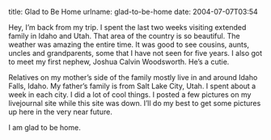 title: Glad to Be Home
urlname: glad-to-be-home
date: 2004-07-07T03:54

Hey, I&#x02bc;m back from my trip. I spent the last two weeks visiting extended family in Idaho and Utah. That area of the country is so beautiful. The weather was amazing the entire time. It was good to see cousins, aunts, uncles and grandparents, some that I have not seen for five years. I also got to meet my first nephew, Joshua Calvin Woodsworth. He&#x02bc;s a cutie.

Relatives on my mother&#x02bc;s side of the family mostly live in and around Idaho Falls, Idaho. My father&#x02bc;s family is from Salt Lake City, Utah. I spent about a week in each city. I did a lot of cool things. I posted a few pictures on my livejournal site while this site was down. I&#x02bc;ll do my best to get some pictures up here in the very near future.

I am glad to be home.